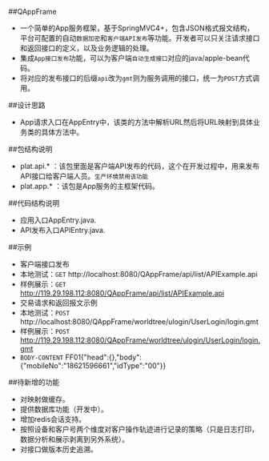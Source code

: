 ##QAppFrame
* 一个简单的App服务框架，基于SpringMVC4+，包含JSON格式报文结构，平台可配置的自动`数据加密`和`客户端API发布`等功能。开发者可以只关注请求接口和返回接口的定义，以及业务逻辑的处理。
* 集成`App接口发布`功能，可以为客户端`自动生成接口`对应的java/apple-bean代码。
* 将对应的发布接口的后缀`api`改为`gmt`则为服务调用的接口，统一为`POST`方式调用。

##设计思路
* App请求入口在AppEntry中，该类的方法中解析URL然后将URL映射到具体业务类的具体方法中。

##包结构说明
 * plat.api.* ：该包里面是客户端API发布的代码，这个在开发过程中，用来发布API接口给客户端人员。`生产环境禁用该功能`
 * plat.app.* ：该包是App服务的主框架代码。
 
##代码结构说明
* 应用入口AppEntry.java.
* API发布入口APIEntry.java.

##示例
* 客户端接口发布
 * 本地测试：`GET` http://localhost:8080/QAppFrame/api/list/APIExample.api
 * 样例展示：`GET` http://119.29.198.112:8080/QAppFrame/api/list/APIExample.api
* 交易请求和返回报文示例
 * 本地测试：`POST` http://localhost:8080/QAppFrame/worldtree/ulogin/UserLogin/login.gmt
 * 样例展示：`POST` http://119.29.198.112:8080/QAppFrame/worldtree/ulogin/UserLogin/login.gmt
 * `BODY-CONTENT` FF01{"head":{},"body":{"mobileNo":"18621596661","idType":"00"}}
 
##待新增的功能
* 对映射做缓存。
* 提供数据库功能（开发中）。
* 增加redis会话支持。
* 按照设备和客户号两个维度对客户操作轨迹进行记录的策略（只是日志打印，数据分析和展示剥离到另外系统）。
* 对接口做版本历史追溯。
  

